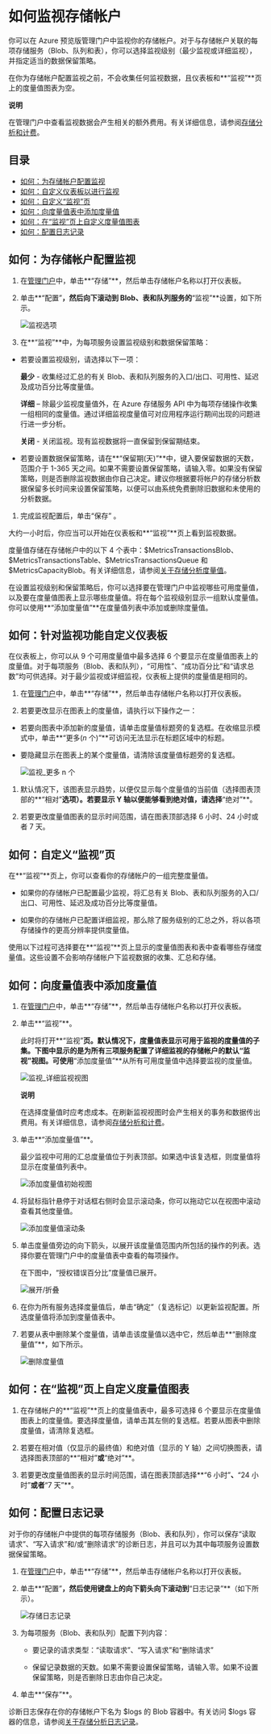 <properties linkid="manage-services-how-to-monitor-a-storage-account" urlDisplayName="How to monitor" pageTitle="How to monitor a storage account | Windows Azure" metaKeywords="Azure monitor storage accounts, storage account management portal, storage account dashboard, storage metrics table, storage metrics chart" description="Learn how to monitor a storage account in Azure by using the Management Portal." metaCanonical="" services="storage" documentationCenter="" title="How To Monitor a Storage Account" authors="tamram" solutions="" manager="mbaldwin" editor="cgronlun" />

# 如何监视存储帐户

你可以在 Azure 预览版管理门户中监视你的存储帐户。对于与存储帐户关联的每项存储服务（Blob、队列和表），你可以选择监视级别（最少监视或详细监视），并指定适当的数据保留策略。

在你为存储帐户配置监视之前，不会收集任何监视数据，且仪表板和**“监视”**页上的度量值图表为空。

**说明**

在管理门户中查看监视数据会产生相关的额外费用。有关详细信息，请参阅[存储分析和计费][]。

## 目录

-   [如何：为存储帐户配置监视][]
-   [如何：自定义仪表板以进行监视][]
-   [如何：自定义“监视”页][]
-   [如何：向度量值表中添加度量值][]
-   [如何：在“监视”页上自定义度量值图表][]
-   [如何：配置日志记录][]

## 如何：为存储帐户配置监视

1.  在[管理门户][]中，单击**“存储”**，然后单击存储帐户名称以打开仪表板。

2.  单击**“配置”**，然后向下滚动到 Blob、表和队列服务的**“监视”**设置，如下所示。

    ![监视选项][]

3.  在**“监视”**中，为每项服务设置监视级别和数据保留策略：

-   若要设置监视级别，请选择以下一项：

    **最少** - 收集经过汇总的有关 Blob、表和队列服务的入口/出口、可用性、延迟及成功百分比等度量值。

    **详细** – 除最少监视度量值外，在 Azure 存储服务 API 中为每项存储操作收集一组相同的度量值。通过详细监视度量值可对应用程序运行期间出现的问题进行进一步分析。

    **关闭** - 关闭监视。现有监视数据将一直保留到保留期结束。

-   若要设置数据保留策略，请在**“保留期(天)”**中，键入要保留数据的天数，范围介于 1-365 天之间。如果不需要设置保留策略，请输入零。如果没有保留策略，则是否删除监视数据由你自己决定。建议你根据要将帐户的存储分析数据保留多长时间来设置保留策略，以便可以由系统免费删除旧数据和未使用的分析数据。

1.  完成监视配置后，单击“保存” 。

大约一小时后，你应当可以开始在仪表板和**“监视”**页上看到监视数据。

度量值存储在存储帐户中的以下 4 个表中：\$MetricsTransactionsBlob、\$MetricsTransactionsTable、\$MetricsTransactionsQueue 和 \$MetricsCapacityBlob。有关详细信息，请参阅[关于存储分析度量值][]。

在设置监视级别和保留策略后，你可以选择要在管理门户中监视哪些可用度量值，以及要在度量值图表上显示哪些度量值。将在每个监视级别显示一组默认度量值。你可以使用**“添加度量值”**在度量值列表中添加或删除度量值。

## 如何：针对监视功能自定义仪表板

在仪表板上，你可以从 9 个可用度量值中最多选择 6 个要显示在度量值图表上的度量值。对于每项服务（Blob、表和队列），“可用性”、“成功百分比”和“请求总数”均可供选择。对于最少监视或详细监视，仪表板上提供的度量值是相同的。

1.  在[管理门户][]中，单击**“存储”**，然后单击存储帐户名称以打开仪表板。

2.  若要更改显示在图表上的度量值，请执行以下操作之一：

-   若要向图表中添加新的度量值，请单击度量值标题旁的复选框。在收缩显示模式中，单击**“更多(*n* 个)”**可访问无法显示在标题区域中的标题。

-   要隐藏显示在图表上的某个度量值，请清除该度量值标题旁的复选框。

    ![监视\_更多 n 个][]

1.  默认情况下，该图表显示趋势，以便仅显示每个度量值的当前值（选择图表顶部的**“相对”**选项）。若要显示 Y 轴以便能够看到绝对值，请选择**“绝对”**。

2.  若要更改度量值图表的显示时间范围，请在图表顶部选择 6 小时、24 小时或者 7 天。

## 如何：自定义“监视”页

在**“监视”**页上，你可以查看你的存储帐户的一组完整度量值。

-   如果你的存储帐户已配置最少监视，将汇总有关 Blob、表和队列服务的入口/出口、可用性、延迟及成功百分比等度量值。

-   如果你的存储帐户已配置详细监视，那么除了服务级别的汇总之外，将以各项存储操作的更高分辨率提供度量值。

使用以下过程可选择要在**“监视”**页上显示的度量值图表和表中查看哪些存储度量值。这些设置不会影响存储帐户下监视数据的收集、汇总和存储。

## 如何：向度量值表中添加度量值

1.  在[管理门户][]中，单击**“存储”**，然后单击存储帐户名称以打开仪表板。

2.  单击**“监视”**。

    此时将打开**“监视”**页。默认情况下，度量值表显示可用于监视的度量值的子集。下图中显示的是为所有三项服务配置了详细监视的存储帐户的默认“监视”视图。可使用**“添加度量值”**从所有可用度量值中选择要监视的度量值。

    ![监视\_详细监视视图][]

    **说明**

    在选择度量值时应考虑成本。在刷新监视视图时会产生相关的事务和数据传出费用。有关详细信息，请参阅[存储分析和计费][]。

1.  单击**“添加度量值”**。

    最少监视中可用的汇总度量值位于列表顶部。如果选中该复选框，则度量值将显示在度量值列表中。

    ![添加度量值初始视图][]

2.  将鼠标指针悬停于对话框右侧时会显示滚动条，你可以拖动它以在视图中滚动查看其他度量值。

    ![添加度量值滚动条][]

3.  单击度量值旁边的向下箭头，以展开该度量值范围内所包括的操作的列表。选择你要在管理门户中的度量值表中查看的每项操作。

    在下图中，“授权错误百分比”度量值已展开。

    ![展开/折叠][]

4.  在你为所有服务选择度量值后，单击“确定”（复选标记）以更新监视配置。所选度量值将添加到度量值表中。

5.  若要从表中删除某个度量值，请单击该度量值以选中它，然后单击**“删除度量值”**，如下所示。

    ![删除度量值][]

## 如何：在“监视”页上自定义度量值图表

1.  在存储帐户的**“监视”**页上的度量值表中，最多可选择 6 个要显示在度量值图表上的度量值。要选择度量值，请单击其左侧的复选框。若要从图表中删除度量值，请清除复选框。

2.  若要在相对值（仅显示的最终值）和绝对值（显示的 Y 轴）之间切换图表，请选择图表顶部的**“相对”**或**“绝对”**。

3.  若要更改度量值图表的显示时间范围，请在图表顶部选择**“6 小时”**、**“24 小时”**或者**“7 天”**。

## 如何：配置日志记录

对于你的存储帐户中提供的每项存储服务（Blob、表和队列），你可以保存“读取请求”、“写入请求”和/或“删除请求”的诊断日志，并且可以为其中每项服务设置数据保留策略。

1.  在[管理门户][]中，单击**“存储”**，然后单击存储帐户名称以打开仪表板。

2.  单击**“配置”**，然后使用键盘上的向下箭头向下滚动到**“日志记录”**（如下所示）。

    ![存储日志记录][]

3.  为每项服务（Blob、表和队列）配置下列内容：

    -   要记录的请求类型：“读取请求”、“写入请求”和“删除请求”

    -   保留记录数据的天数。如果不需要设置保留策略，请输入零。如果不设置保留策略，则是否删除日志由你自己决定。

4.  单击**“保存”**。

诊断日志保存在你的存储帐户下名为 \$logs 的 Blob 容器中。有关访问 \$logs 容器的信息，请参阅[关于存储分析日志记录][]。

  [存储分析和计费]: http://msdn.microsoft.com/zh-cn/library/azure/hh360997.aspx
  [如何：为存储帐户配置监视]: #configurestoragemonitoring
  [如何：自定义仪表板以进行监视]: #customizestoragemonitoring
  [如何：自定义“监视”页]: #customizemonitorpage
  [如何：向度量值表中添加度量值]: #addmonitoringmetrics
  [如何：在“监视”页上自定义度量值图表]: #customizemetricschart
  [如何：配置日志记录]: #configurelogging
  [管理门户]: https://manage.windowsazure.cn/
  [监视选项]: ./media/storage-monitor-storage-account/Storage_MonitoringOptions.png
  [关于存储分析度量值]: http://msdn.microsoft.com/zh-cn/library/azure/hh343258.aspx
  [监视\_更多 n 个]: ./media/storage-monitor-storage-account/storage_Monitoring_nmore.png
  [监视\_详细监视视图]: ./media/storage-monitor-storage-account/Storage_Monitoring_VerboseDisplay.png
  [添加度量值初始视图]: ./media/storage-monitor-storage-account/Storage_AddMetrics_InitialDisplay.png
  [添加度量值滚动条]: ./media/storage-monitor-storage-account/Storage_AddMetrics_Scrollbar.png
  [展开/折叠]: ./media/storage-monitor-storage-account/Storage_AddMetrics_ExpandCollapse.png
  [删除度量值]: ./media/storage-monitor-storage-account/Storage_DeleteMetric.png
  [存储日志记录]: ./media/storage-monitor-storage-account/Storage_LoggingOptions.png
  [关于存储分析日志记录]: http://msdn.microsoft.com/zh-cn/library/azure/hh343262.aspx
